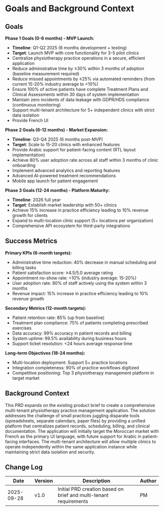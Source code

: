 # Goals and Background Context

## Goals

**Phase 1 Goals (0-6 months) - MVP Launch:**

- **Timeline**: Q1-Q2 2025 (6 months development + testing)
- **Target**: Launch MVP with core functionality for 3-5 pilot clinics
- Centralize physiotherapy practice operations in a secure, efficient application
- Reduce administrative time by ≥30% within 3 months of adoption (baseline measurement required)
- Reduce missed appointments by ≥25% via automated reminders (from current 15-20% industry average to <10%)
- Ensure 100% of active patients have complete Treatment Plans and Clinical Assessments within 30 days of system implementation
- Maintain zero incidents of data leakage with GDPR/HDS compliance (continuous monitoring)
- Support multi-tenant architecture for 5+ independent clinics with strict data isolation
- Provide French UI

**Phase 2 Goals (6-12 months) - Market Expansion:**

- **Timeline**: Q3-Q4 2025 (6 months post-MVP)
- **Target**: Scale to 15-20 clinics with enhanced features
- Provide Arabic support for patient-facing content (RTL layout implementation)
- Achieve 80% user adoption rate across all staff within 3 months of clinic onboarding
- Implement advanced analytics and reporting features
- Advanced AI-powered treatment recommendations
- Mobile app launch for patient engagement

**Phase 3 Goals (12-24 months) - Platform Maturity:**

- **Timeline**: 2026 full year
- **Target**: Establish market leadership with 50+ clinics
- Achieve 15% increase in practice efficiency leading to 10% revenue growth for clients
- Expand to multi-location clinic support (5+ locations per organization)
- Comprehensive API ecosystem for third-party integrations

## Success Metrics

**Primary KPIs (6-month targets):**

- Administrative time reduction: 40% decrease in manual scheduling and billing tasks
- Patient satisfaction score: ≥4.5/5.0 average rating
- Appointment no-show rate: <10% (industry average: 15-20%)
- User adoption rate: 80% of staff actively using the system within 3 months
- Revenue impact: 15% increase in practice efficiency leading to 10% revenue growth

**Secondary Metrics (12-month targets):**

- Patient retention rate: 85% (up from baseline)
- Treatment plan compliance: 75% of patients completing prescribed exercises
- Data accuracy: 99% accuracy in patient records and billing
- System uptime: 99.5% availability during business hours
- Support ticket resolution: <24 hours average response time

**Long-term Objectives (18-24 months):**

- Multi-location deployment: Support 5+ practice locations
- Integration completeness: 90% of practice workflows digitized
- Competitive positioning: Top 3 physiotherapy management platform in target market

## Background Context

This PRD expands on the existing product brief to create a comprehensive multi-tenant physiotherapy practice management application. The solution addresses the challenge of small practices juggling disparate tools (spreadsheets, separate calendars, paper files) by providing a unified platform that centralizes patient records, scheduling, billing, and clinical documentation. The application will initially target the Moroccan market with French as the primary UI language, with future support for Arabic in patient-facing interfaces. The multi-tenant architecture will allow multiple clinics to operate independently within the same application instance while maintaining strict data isolation and security.

## Change Log

| Date       | Version | Description                                                       | Author |
| ---------- | ------- | ----------------------------------------------------------------- | ------ |
| 2025-09-28 | v1.0    | Initial PRD creation based on brief and multi-tenant requirements | PM     |
